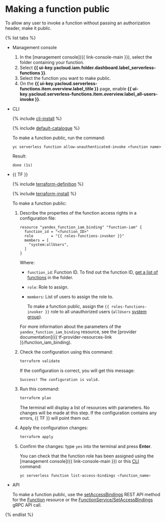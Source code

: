 # Making a function public

To allow any user to invoke a function without passing an authorization header, make it public.

{% list tabs %}

- Management console

   1. In the [management console]({{ link-console-main }}), select the folder containing your function.
   1. Select **{{ ui-key.yacloud.iam.folder.dashboard.label_serverless-functions }}**.
   1. Select the function you want to make public.
   1. On the **{{ ui-key.yacloud.serverless-functions.item.overview.label_title }}** page, enable **{{ ui-key.yacloud.serverless-functions.item.overview.label_all-users-invoke }}**.

- CLI

   {% include [cli-install](../../../_includes/cli-install.md) %}

   {% include [default-catalogue](../../../_includes/default-catalogue.md) %}

   To make a function public, run the command:

   ```
   yc serverless function allow-unauthenticated-invoke <function name>
   ```

   Result:

   ```
   done (1s)
   ```

- {{ TF }}

   {% include [terraform-definition](../../../_tutorials/terraform-definition.md) %}

   {% include [terraform-install](../../../_includes/terraform-install.md) %}

   To make a function public:

   1. Describe the properties of the function access rights in a configuration file:

      ```
      resource "yandex_function_iam_binding" "function-iam" {
        function_id = "<function_ID>"
        role        = "{{ roles-functions-invoker }}"
        members = [
          "system:allUsers",
        ]
      }
      ```

      Where:

      * `function_id`: Function ID. To find out the function ID, [get a list of functions](function-list.md) in the folder.
      * `role`: Role to assign.
      * `members`: List of users to assign the role to.

         To make a function public, assign the `{{ roles-functions-invoker }}` role to all unauthorized users (`allUsers` [system group](../../../iam/concepts/access-control/system-group.md)).

      For more information about the parameters of the `yandex_function_iam_binding` resource, see the [provider documentation]({{ tf-provider-resources-link }}/function_iam_binding).

   1. Check the configuration using this command:

      ```bash
      terraform validate
      ```

      If the configuration is correct, you will get this message:

      ```text
      Success! The configuration is valid.
      ```

   1. Run this command:

      ```bash
      terraform plan
      ```

      The terminal will display a list of resources with parameters. No changes will be made at this step. If the configuration contains any errors, {{ TF }} will point them out.

   1. Apply the configuration changes:

      ```bash
      terraform apply
      ```

   1. Confirm the changes: type `yes` into the terminal and press **Enter**.

      You can check that the function role has been assigned using the [management console]({{ link-console-main }}) or this [CLI](../../../cli/quickstart.md) command:

      ```bash
      yc serverless function list-access-bindings <function_name>
      ```

- API

   To make a function public, use the [setAccessBindings](../../functions/api-ref/Function/setAccessBindings.md) REST API method for the [Function](../../functions/api-ref/Function/index.md) resource or the [FunctionService/SetAccessBindings](../../functions/api-ref/grpc/function_service.md#SetAccessBindings) gRPC API call.

{% endlist %}
